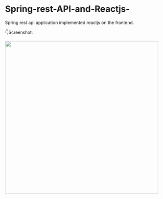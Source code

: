 # Spring-rest-API-and-Reactjs-
Spring rest api application implemented reactjs on the frontend.

:point_down:Screenshot:

<img width="500" src="https://i.imgur.com/8M1khuV.jpg" >

